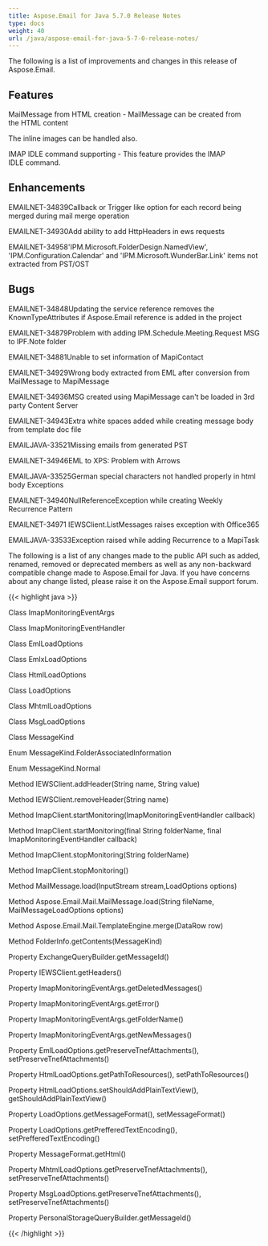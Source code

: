 ```yaml
---
title: Aspose.Email for Java 5.7.0 Release Notes
type: docs
weight: 40
url: /java/aspose-email-for-java-5-7-0-release-notes/
---
```


The following is a list of improvements and changes in this release of Aspose.Email.
## **Features**
MailMessage from HTML creation - MailMessage can be created from the HTML content

The inline images can be handled also.

IMAP IDLE command supporting - This feature provides the IMAP IDLE command.

## **Enhancements**
EMAILNET-34839Callback or Trigger like option for each record being merged during mail merge operation

EMAILNET-34930Add ability to add HttpHeaders in ews requests

EMAILNET-34958'IPM.Microsoft.FolderDesign.NamedView', 'IPM.Configuration.Calendar' and 'IPM.Microsoft.WunderBar.Link' items not extracted from PST/OST
## **Bugs**
EMAILNET-34848Updating the service reference removes the KnownTypeAttributes if Aspose.Email reference is added in the project

EMAILNET-34879Problem with adding IPM.Schedule.Meeting.Request MSG to IPF.Note folder

EMAILNET-34881Unable to set information of MapiContact

EMAILNET-34929Wrong body extracted from EML after conversion from MailMessage to MapiMessage

EMAILNET-34936MSG created using MapiMessage can't be loaded in 3rd party Content Server

EMAILNET-34943Extra white spaces added while creating message body from template doc file

EMAILJAVA-33521Missing emails from generated PST

EMAILNET-34946EML to XPS: Problem with Arrows

EMAILJAVA-33525German special characters not handled properly in html body Exceptions

EMAILNET-34940NullReferenceException while creating Weekly Recurrence Pattern

EMAILNET-34971 IEWSClient.ListMessages raises exception with Office365

EMAILJAVA-33533Exception raised while adding Recurrence to a MapiTask

The following is a list of any changes made to the public API such as added, renamed, removed or deprecated members as well as any non-backward compatible change made to Aspose.Email for Java. If you have concerns about any change listed, please raise it on the Aspose.Email support forum.

{{< highlight java >}}

 Class ImapMonitoringEventArgs

Class ImapMonitoringEventHandler

Class EmlLoadOptions

Class EmlxLoadOptions

Class HtmlLoadOptions

Class LoadOptions

Class MhtmlLoadOptions

Class MsgLoadOptions

Class MessageKind

Enum MessageKind.FolderAssociatedInformation

Enum MessageKind.Normal

Method IEWSClient.addHeader(String name, String value)

Method IEWSClient.removeHeader(String name)

Method ImapClient.startMonitoring(ImapMonitoringEventHandler callback)

Method ImapClient.startMonitoring(final String folderName, final ImapMonitoringEventHandler callback)

Method ImapClient.stopMonitoring(String folderName)

Method ImapClient.stopMonitoring()

Method MailMessage.load(InputStream stream,LoadOptions options)

Method Aspose.Email.Mail.MailMessage.load(String fileName, MailMessageLoadOptions options)

Method Aspose.Email.Mail.TemplateEngine.merge(DataRow row)

Method FolderInfo.getContents(MessageKind)

Property ExchangeQueryBuilder.getMessageId()

Property IEWSClient.getHeaders()

Property ImapMonitoringEventArgs.getDeletedMessages()

Property ImapMonitoringEventArgs.getError()

Property ImapMonitoringEventArgs.getFolderName()

Property ImapMonitoringEventArgs.getNewMessages()

Property EmlLoadOptions.getPreserveTnefAttachments(), setPreserveTnefAttachments()

Property HtmlLoadOptions.getPathToResources(), setPathToResources()

Property HtmlLoadOptions.setShouldAddPlainTextView(), getShouldAddPlainTextView()

Property LoadOptions.getMessageFormat(), setMessageFormat()

Property LoadOptions.getPrefferedTextEncoding(), setPrefferedTextEncoding()

Property MessageFormat.getHtml()

Property MhtmlLoadOptions.getPreserveTnefAttachments(), setPreserveTnefAttachments()

Property MsgLoadOptions.getPreserveTnefAttachments(), setPreserveTnefAttachments()

Property PersonalStorageQueryBuilder.getMessageId()

{{< /highlight >}}
